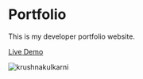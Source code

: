 # Portfolio

This is my developer portfolio website.

[Live Demo](https://krushnakulkarni.com)


![krushnakulkarni](https://github.com/Krushna-Kulkarni/portfolio/assets/62604823/7cf4d5df-b7f3-4e2d-beec-de1cc1dfe886)
